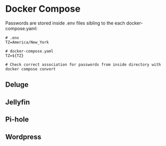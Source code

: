 # Docker Compose

Passwords are stored inside .env files sibling to the each docker-compose.yaml:

```
# .env
TZ=America/New_York

# docker-compose.yaml
TZ=${TZ}

# Check correct association for passwords from inside directory with
docker compose convert
```

## Deluge



## Jellyfin



## Pi-hole



## Wordpress


